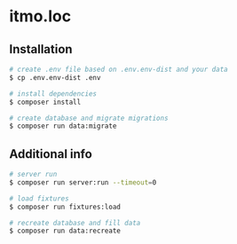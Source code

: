 # itmo.loc
## Installation

``` bash
# create .env file based on .env.env-dist and your data
$ cp .env.env-dist .env

# install dependencies
$ composer install

# create database and migrate migrations
$ composer run data:migrate
```

## Additional info
``` bash
# server run
$ composer run server:run --timeout=0

# load fixtures
$ composer run fixtures:load

# recreate database and fill data
$ composer run data:recreate
```

